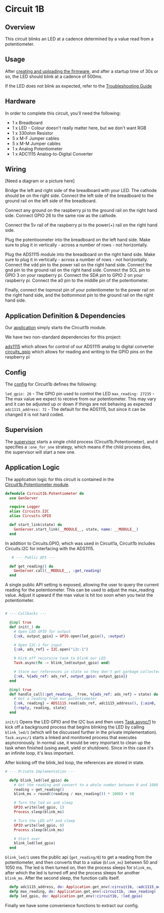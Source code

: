 # Circuit 1B

## Overview

This circuit blinks an LED at a cadence determined by a value read from a potentiometer.

## Usage

After [creating and uploading the firmware](../../FIRMWARE.md), and after a startup time of 30s or so, the LED should blink at a cadence of 500ms.

If the LED does not blink as expected, refer to the [Troubleshooting Guide](../../TROUBLESHOOTING.md)

## Hardware

In order to complete this circuit, you'll need the following:

- 1 x Breadboard
- 1 x LED - Colour doesn't really matter here, but we don't want RGB
- 1 x 330ohm Resistor
- 5 x M-F Jumper cables
- 5 x M-M Jumper cables
- 1 x Analog Potentiometer
- 1 x ADC1115 Analog-to-Digital Converter

## Wiring

[Need a diagram or a picture here]

Bridge the left and right side of the breadboard with your LED.  The cathode should be on the right side.  Connect the left side of the breadboard to the ground rail on the left side of the breadboard.

Connect any ground on the raspberry pi to the ground rail on the right hand side.  Connect GPIO 26 to the same row as the cathode.

Connect the 5v rail of the raspberry pi to the power(+) rail on the right hand side. 

Plug the potentioometer into the breadboard on the left hand side.  Make sure to plug it in vertically - across a number of rows - not horizontally. 

Plug the ADS1115 module into the breadboard on the right hand side.  Make sure to plug it in vertically - across a number of rows - not horizontally.  Connect the vdd pin to the power rail on the right hand side.  Connect the gnd pin to the ground rail on the right hand side.  Connect the SCL pin to GPIO 3 on your raspberry pi.  Connect the SDA pin to GPIO 2 on your raspberry pi.  Connect the a0 pin to the middle pin of the potentiometer.

Finally, connect the topmost pin of your potentiometer to the power rail on the right hand side, and the bottommost pin to the ground rail on the right hand side.

## Application Definition & Dependencies

Our [application](./mix.exs) simply starts the Circuit1b module.

We have two non-standard dependencies for this project:

[ads1115](https://hexdocs.pm/ads1115/readme.html) which allows for control of our ADS1115 analog to digital converter
[circuits_gpio](https://hexdocs.pm/circuits_gpio/Circuits.GPIO.html) which allows for reading and writing to the GPIO pins on the raspberry pi

## Config

The [config](./config/config.exs) for Circuit1b defines the following:

`led_gpio: 26` - The GPIO pin used to control the LED
`max_reading: 27235` - The max value we expect to receive from our potentiometer.  This may vary and it can be adjusted up or down if things are not behaving as expected
`adc1115_address: 72` - The default for the ADS1115, but since it can be changed it is not hard coded.


## Supervision

The [supervisor](./lib/supervisor.ex) starts a single child process (Circuit1b.Potentiometer), and it specifies a `:one_for_one` strategy, which means if the child process dies, the supervisor will start a new one. 

## Application Logic

The application logic for this circuit is contained in the [Circuit1b.Potentiometer module](./lib/potentiometer.ex).

```elixir
defmodule Circuit1b.Potentiometer do
  use GenServer

  require Logger
  alias Circuits.I2C
  alias Circuits.GPIO

  def start_link(state) do
    GenServer.start_link(__MODULE__, state, name: __MODULE__)
  end
```

In addition to Circuits.GPIO, which was used in Circuit1a, Circuit1b includes Circuits.I2C for interfacing with the ADS1115.

```elixir
   # --- Public API ---

  def get_reading() do
    GenServer.call(__MODULE__, :get_reading)
  end
```

A single public API setting is exposed, allowing the user to query the current reading for the potentiometer.  This can be used to adjust the max_reading value.  Adjust it upward if the max value is hit too soon when you twist the potentiometer.

```elixir

# --- Callbacks ---

  @impl true
  def init(_) do
    # Open LED GPIO for output
    {:ok, output_gpio} = GPIO.open(led_gpio(), :output)

    # Open I2C-1 for input
    {:ok, ads_ref} = I2C.open("i2c-1")

    # Kick off recursive task to blink our LED
    Task.async(fn -> blink_led(output_gpio) end)

    # Store our references in state so they don't get garbage collected
    {:ok, %{ads_ref: ads_ref, output_gpio: output_gpio}}
  end

  @impl true
  def handle_call(:get_reading, _from, %{ads_ref: ads_ref} = state) do
    # Get a reading from our potentiometer
    {:ok, reading} = ADS1115.read(ads_ref, adc1115_address(), {:ain0, :gnd}, 6144)
    {:reply, reading, state}
  end
```

`init/1` Opens the LED GPIO and the I2C bus and then uses [Task.async/1]() to kick off a background process that begins blinking the LED by calling `blink_led/1` (which will be discussed further in the private implementation).  `Task.async/1` starts a linked and monitored process that executes asyncronously.  In normal use, it would be very important to clean up the task when finished (using await, yield or shutdown).  Since in this case it's an infinite loop, it's less important.

After kicking off the blink_led loop, the references are stored in state.

```elixir
# --- Private Implementation ---

  defp blink_led(led_gpio) do
    # Get the reading and convert to a whole number between 0 and 1000
    reading = get_reading()
    blink_ms = round((reading / max_reading()) * 1000) + 50

    # Turn the led on and sleep
    GPIO.write(led_gpio, 1)
    Process.sleep(blink_ms)

    # Turn the LED off and sleep
    GPIO.write(led_gpio, 0)
    Process.sleep(blink_ms)

    # Start over
    blink_led(led_gpio)
  end

```
`blink_led/1` uses the public api (`get_reading/0`) to get a reading from the potentiometer, and then converts that to a value (`blink_ms`) between 50 and 1050 ms.  The led is then turned on, then the process sleeps for `blink_ms`, after which the led is turned off and the process sleeps for another `blink_ms`.  After the second sleep, the function calls itself.

```elixir
  defp adc1115_address, do: Application.get_env(:circuit1b, :adc1115_address)
  defp max_reading, do: Application.get_env(:circuit1b, :max_reading)
  defp led_gpio, do: Application.get_env(:circuit1b, :led_gpio)
```

Finally we have some convenience functions to extract our config.
